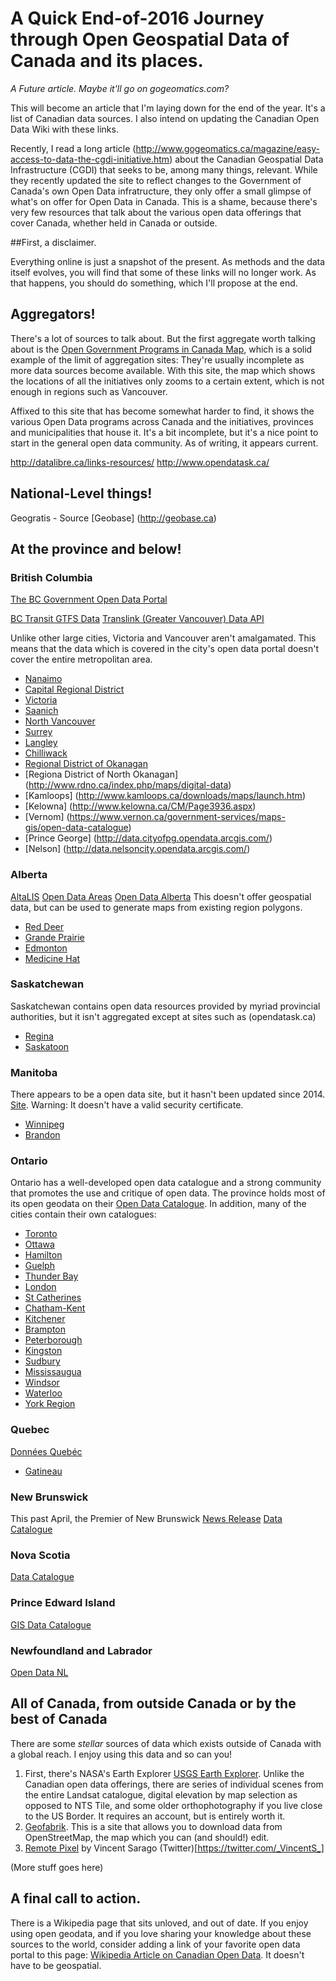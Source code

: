 # A Quick End-of-2016 Journey through Open Geospatial Data of Canada and its places. 
_A Future article. Maybe it'll go on gogeomatics.com?_

This will become an article that I'm laying down for the end of the year. It's a list of Canadian data sources. I also intend on updating the Canadian Open Data Wiki with these links. 



Recently, I read a long article (http://www.gogeomatics.ca/magazine/easy-access-to-data-the-cgdi-initiative.htm) about the Canadian Geospatial Data Infrastructure (CGDI) that seeks to be, among many things, relevant. While they recently updated the site to reflect changes to the Government of Canada's own Open Data infratructure, they only offer a small glimpse of what's on offer for Open Data in Canada. This is a shame, because there's very few resources that talk about the various open data offerings that cover Canada, whether held in Canada or outside. 

##First, a disclaimer. 

Everything online is just a snapshot of the present. As methods and the data itself evolves, you will find that some of these links will no longer work. As that happens, you should do something, which I'll propose at the end. 

## Aggregators! 
There's a lot of sources to talk about. But the first aggregate worth talking about is the [Open Government Programs in Canada Map](http://open.canada.ca/en/maps/open-data-canada), which is a solid example of the limit of aggregation sites: They're usually incomplete as more data sources become available. With this site, the map which shows the locations of all the initiatives only zooms to a certain extent, which is not enough in regions such as Vancouver.

 Affixed to this site that has become somewhat harder to find, it shows the various Open Data programs across Canada and the initiatives, provinces and municipalities that house it. It's a bit incomplete, but it's a nice point to start in the general open data community. As of writing, it appears current. 

http://datalibre.ca/links-resources/
http://www.opendatask.ca/



## National-Level things!

Geogratis - Source
[Geobase] (http://geobase.ca)

## At the province and below!

### British Columbia
[The BC Government Open Data Portal](https://data.gov.bc.ca/)

[BC Transit GTFS Data](https://bctransit.com/*/footer/open-data)
[Translink (Greater Vancouver) Data API](https://developer.translink.ca/)

Unlike other large cities, Victoria and Vancouver aren't amalgamated. This means that the data which is covered in the city's open data portal doesn't cover the entire metropolitan area. 

* [Nanaimo](http://data.nanaimo.ca/)
* [Capital Regional District](https://www.crd.bc.ca/about/data)
* [Victoria](http://www.victoria.ca/EN/main/city/open-data-catalogue.html)
* [Saanich](http://www.saanich.ca/EN/main/local-government/data-catalogue-1.html)
* [North Vancouver](http://geoweb.dnv.org/data/)
* [Surrey](http://www.surrey.ca/city-services/658.aspx)
* [Langley](https://data.tol.ca/)
* [Chilliwack](http://www.chilliwack.com/main/page.cfm?id=2329)
* [Regional District of Okanagan](http://www.rdos.bc.ca/departments/information-services/open-data-downloads/)
* [Regiona District of North Okanagan] (http://www.rdno.ca/index.php/maps/digital-data)
* [Kamloops] (http://www.kamloops.ca/downloads/maps/launch.htm)
* [Kelowna] (http://www.kelowna.ca/CM/Page3936.aspx)
* [Vernom] (https://www.vernon.ca/government-services/maps-gis/open-data-catalogue)
* [Prince George] (http://data.cityofpg.opendata.arcgis.com/)
* [Nelson] (http://data.nelsoncity.opendata.arcgis.com/)

### Alberta
[AltaLIS](http://altalis.com/)
[Open Data Areas](http://opendataareas.ca)
[Open Data Alberta](https://open.alberta.ca/opendata) This doesn't offer geospatial data, but can be used to generate maps from existing region polygons.

* [Red Deer](http://data.reddeer.ca/)
* [Grande Prairie](https://data.cityofgp.com/)
* [Edmonton](http://data.edmonton.ca)
* [Medicine Hat](http://www.medicinehat.ca/index.aspx?page=392)

### Saskatchewan 
Saskatchewan contains open data resources provided by myriad provincial authorities, but it isn't aggregated except at sites such as (opendatask.ca)

* [Regina](http://open.regina.ca/)
* [Saskatoon](http://opendata-saskatoon.cloudapp.net/)

### Manitoba 
There appears to be a open data site, but it hasn't been updated since 2014. [Site](mli2.gov.mb.ca). Warning: It doesn't have a valid security certificate. 

* [Winnipeg](https://data.winnipeg.ca/)
* [Brandon](http://opengov.brandon.ca/OpenDataService/opendata.html)


### Ontario
Ontario has a well-developed open data catalogue and a strong community that promotes the use and critique of open data. The province holds most of its open geodata on their [Open Data Catalogue](https://www.ontario.ca/search/data-catalogue?sort=asc). In addition, many of the cities contain their own catalogues:
* [Toronto](http://www1.toronto.ca/wps/portal/contentonly?vgnextoid=9e56e03bb8d1e310VgnVCM10000071d60f89RCRD)
* [Ottawa](http://data.ottawa.ca/)
* [Hamilton](https://www.hamilton.ca/city-initiatives/strategies-actions/open-accessible-data)
* [Guelph](http://open.guelph.ca/open-data-guelph/)
* [Thunder Bay](http://www.thunderbay.ca/Living/Getting_Around/Thunder_Bay_Transit/Developers_-_Open_Data.htm)
* [London](http://london.ca/opendata)
* [St Catherines](https://www.stcatharines.ca/en/Niagara-Open-Data.asp)
* [Chatham-Kent](http://chathamkentopendata.chatham-kent.opendata.arcgis.com/)
* [Kitchener](http://www.kitchener.ca/en/insidecityhall/open-data.asp)
* [Brampton](http://open.brampton.ca/)
* [Peterborough](https://www.peterborough.gov.uk/council/council-data/open-data/)
* [Kingston](https://www.cityofkingston.ca/explore/data-catalogue)
* [Sudbury](https://www.greatersudbury.ca/inside-city-hall/open-government/open-data/)
* [Mississaugua](http://data.mississauga.ca/)
* [Windsor](http://www.citywindsor.ca/opendata/Pages/Open-Data-Catalogue.aspx)
* [Waterloo](https://www.google.ca/webhp?sourceid=chrome-instant&ion=1&espv=2&ie=UTF-8#q=waterloo%20open%20data)
* [York Region](http://www.york.ca/wps/portal/yorkhome/yorkregion/yr/statisticsanddata/opendata/opendata/!ut/p/a1/jZDBTsMwDIafZYceabywrmG3UARpu6ncluWCsi1Li0pSJWGVeHrCxGUI2Hyyrc_2_xsJxJEw8thpGTprZP9Vi_lLSZ9KxmqomhkpgEJDK5wTIHUegU0E4I-gcGm-uuIAdqtipZEYZGhvOnOwiPsQFfrQ7bw0-70MEnE7KPMjWyNxWo_xbM6mBVTAGgLlY_6cPRA2hSK7ANT4G_jHYHSge7s9PWtDzfaWRKlOHZRTLn13sd2GMPhFAgmM45hqa3Wv0p1M4LeJ1vqA-BmIhjf-sby_K1-z_rikk8knfCdzrg!!/dl5/d5/L2dBISEvZ0FBIS9nQSEh/)
### Quebec
[Données Quebéc](https://www.donneesquebec.ca/fr/)

* [Gatineau](http://www.gatineau.ca/donneesouvertes/donnees_ouvertes_en.aspx)

### New Brunswick
This past April, the Premier of New Brunswick [News Release](http://www2.gnb.ca/content/gnb/en/news/news_release.2016.04.0334.html)
[Data Catalogue](http://www.snb.ca/geonb1/e/DC/catalogue-E.asp)
### Nova Scotia
[Data Catalogue](https://data.novascotia.ca/)

### Prince Edward Island
[GIS Data Catalogue](http://www.gov.pe.ca/gis/)

### Newfoundland and Labrador
[Open Data NL](http://opendata.gov.nl.ca/)

## All of Canada, from outside Canada or by the best of Canada
There are some _stellar_ sources of data which exists outside of Canada with a global reach. I enjoy using this data and so can you!

  1. First, there's NASA's Earth Explorer [USGS Earth Explorer](earthexplorer.usgs.gov). Unlike the Canadian open data offerings, there are series of individual scenes from the entire Landsat catalogue, digital elevation by map selection as opposed to NTS Tile, and some older orthophotography if you live close to the US Border. It requires an account, but is entirely worth it. 
  2. [Geofabrik](Geofabrik.de). This is a site that allows you to download data from OpenStreetMap, the map which you can (and should!) edit.
  3. [Remote Pixel](https://remotepixel.ca/projects/satellitesearch.html) by Vincent Sarago (Twitter)[https://twitter.com/_VincentS_] 



(More stuff goes here)

## A final call to action.

There is a Wikipedia page that sits unloved, and out of date. If you enjoy using open geodata, and if you love sharing your knowledge about these sources to the world, consider adding a link of your favorite open data portal to this page: [Wikipedia Article on Canadian Open Data](https://en.wikipedia.org/wiki/Open_data_in_Canada). It doesn't have to be geospatial.  
